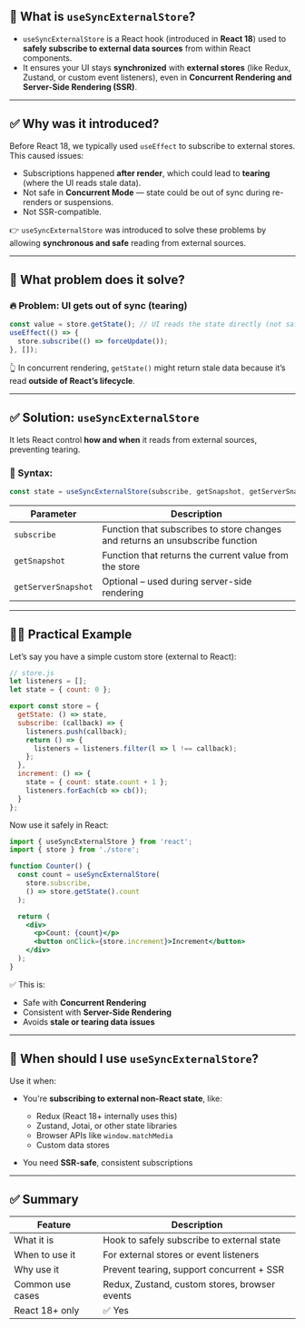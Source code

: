 ## 🧠 What is `useSyncExternalStore`?

* `useSyncExternalStore` is a React hook (introduced in **React 18**) used to **safely subscribe to external data sources** from within React components.
* It ensures your UI stays **synchronized** with **external stores** (like Redux, Zustand, or custom event listeners), even in **Concurrent Rendering and Server-Side Rendering (SSR)**.

---

## ✅ Why was it introduced?

Before React 18, we typically used `useEffect` to subscribe to external stores. This caused issues:

* Subscriptions happened **after render**, which could lead to **tearing** (where the UI reads stale data).
* Not safe in **Concurrent Mode** — state could be out of sync during re-renders or suspensions.
* Not SSR-compatible.

👉 `useSyncExternalStore` was introduced to solve these problems by allowing **synchronous and safe** reading from external sources.

---

## 🔁 What problem does it solve?

### 🔥 Problem: UI gets out of sync (tearing)

```jsx
const value = store.getState(); // UI reads the state directly (not safe with concurrent rendering)
useEffect(() => {
  store.subscribe(() => forceUpdate());
}, []);
```

👆 In concurrent rendering, `getState()` might return stale data because it’s read **outside of React’s lifecycle**.

---

## ✅ Solution: `useSyncExternalStore`

It lets React control **how and when** it reads from external sources, preventing tearing.

### 🔧 Syntax:

```js
const state = useSyncExternalStore(subscribe, getSnapshot, getServerSnapshot?);
```

| Parameter           | Description                                                                   |
| ------------------- | ----------------------------------------------------------------------------- |
| `subscribe`         | Function that subscribes to store changes and returns an unsubscribe function |
| `getSnapshot`       | Function that returns the current value from the store                        |
| `getServerSnapshot` | Optional – used during server-side rendering                                  |

---

## 🧑‍💻 Practical Example

Let’s say you have a simple custom store (external to React):

```js
// store.js
let listeners = [];
let state = { count: 0 };

export const store = {
  getState: () => state,
  subscribe: (callback) => {
    listeners.push(callback);
    return () => {
      listeners = listeners.filter(l => l !== callback);
    };
  },
  increment: () => {
    state = { count: state.count + 1 };
    listeners.forEach(cb => cb());
  }
};
```

Now use it safely in React:

```jsx
import { useSyncExternalStore } from 'react';
import { store } from './store';

function Counter() {
  const count = useSyncExternalStore(
    store.subscribe,
    () => store.getState().count
  );

  return (
    <div>
      <p>Count: {count}</p>
      <button onClick={store.increment}>Increment</button>
    </div>
  );
}
```

✅ This is:

* Safe with **Concurrent Rendering**
* Consistent with **Server-Side Rendering**
* Avoids **stale or tearing data issues**

---

## 🧪 When should I use `useSyncExternalStore`?

Use it when:

* You're **subscribing to external non-React state**, like:

  * Redux (React 18+ internally uses this)
  * Zustand, Jotai, or other state libraries
  * Browser APIs like `window.matchMedia`
  * Custom data stores
* You need **SSR-safe**, consistent subscriptions

---

## ✅ Summary

| Feature          | Description                                   |
| ---------------- | --------------------------------------------- |
| What it is       | Hook to safely subscribe to external state    |
| When to use it   | For external stores or event listeners        |
| Why use it       | Prevent tearing, support concurrent + SSR     |
| Common use cases | Redux, Zustand, custom stores, browser events |
| React 18+ only   | ✅ Yes                                         |